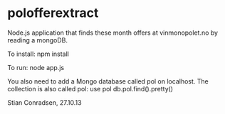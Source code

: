 polofferextract
========

Node.js application that finds these month offers at vinmonopolet.no by reading a mongoDB.

To install:
npm install

To run:
node app.js

You also need to add a Mongo database called pol on localhost. The collection is also called pol:
use pol
db.pol.find().pretty()

Stian Conradsen, 27.10.13

